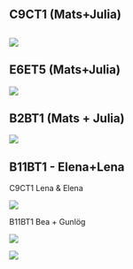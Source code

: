 
## C9CT1 (Mats+Julia)

![](https://ws.spraakbanken.gu.se/ws/swell/png?23-02-2018%20%E2%90%A4%20Hej%20Maria%3A1%3A'firstname%3Afemale'%20!%20%E2%90%A4%20Jag%20%C3%A4r%3AL%3AL-W%20bra%20.%20Hoppas%20at%3AO%20allt%20%C3%A4r%20bra%20med%20dih%3AO%20ocks%C3%A5%20.%20Jag%20saknar%20dig%20mycket%20.%20Jag%20har%20l%C3%A4st%20ditt%20mejlet%3AM-DEF%20.%20%E2%90%A4%20Jag%20ger%20dig%20n%C3%A5got%3AM-NUM%20tips%20f%C3%B6r%20att%20hitta%20nya%20v%C3%A4nner%20d%C3%A4r%20.%20%E2%90%A4%20F%C3%B6r%20det%20f%C3%B6rsta%20f%C3%B6rs%C3%B6ka%3AM-VERB%20du%3AC%20att%20prata%20med%20dina%20arbetskamrater%20mellan~mellan%3AL%3AL-W%20pause%3AO%20eller%20lunch%3AO-COMP%20tid%20.%20Du%20kan%20g%C3%A5%20och%20ha%3AL%3AL-W%20kaffee%3AO%20p%C3%A5%20fritiden%20eller%20can%3AO%3AS-finV%20du%40s70~%40s70%20bjuda%20de%3AM-CASE%20p%C3%A5%20middagen%3AM-DEF%20p%C3%A5%20helgen%20.%20%E2%90%A4%20%C3%84ven~%C3%84ven%3AS-adv%20kan%40s80~%40s80%3AS-finV%20du%40s81~%40s81%3AC%20g%C3%A5%20p%C3%A5%20bio%20p%C3%A5%20fritiden%20.%20Dessutom%20f%C3%B6rs%C3%B6ka%3AM-VERB%20att%20prata%20dina%20grannar%20.%20F%C3%B6r%20det%20kan%20du%20bjuda%20de%40s100~%40s100%3AM-CASE%20p%C3%A5%3AS-R%20hemma~hemma%3AL-W%3AS-adv%20.%20Du%20kan%20k%C3%A4nner%3AM-VERB%20mer~mer%3AS-adv%20dina%20grannar%20om%20du%20g%C3%A5%40s112~%40s112%3AM-VERB%20att%40s113~%40s113%3AS-W%20promenera~promenera%3AM-VERB%20med%20dem%20p%C3%A5%20fritiden%20.%20F%C3%B6rs%C3%B6k%20att%20m%C3%B6ten%3AL%3AL-W%20dina%20grannar%20snart%20!%20Jag%20hoppas%20att%20mina%20tips%20fungerar%20f%C3%B6r%20dig%20.%20%E2%90%A4%20Vi%20ses%20snart%20!%20%E2%90%A4%20Kram%20%E2%90%A4%20Kim%3A2%3A'firstname%3Aunknown'%20Johansson%3A3%3Asurname%20%E2%90%A4%2F%2F23-02-2018%20%E2%90%A4%20Hej%20Maria%20!%20%E2%90%A4%20Jag%20m%C3%A5r%20bra%20.%20Hoppas%20att%20allt%20%C3%A4r%20bra%20med%20dig%20ocks%C3%A5%20.%20Jag%20saknar%20dig%20mycket%20.%20Jag%20har%20l%C3%A4st%20ditt%20mejl%20.%20%E2%90%A4%20Jag%20ger%20dig%20n%C3%A5gra%20tips%20f%C3%B6r%20att%20hitta%20nya%20v%C3%A4nner%20d%C3%A4r%20.%20%E2%90%A4%20F%C3%B6r%20det%20f%C3%B6rsta%20f%C3%B6rs%C3%B6k%20att%20prata%20med%20dina%20arbetskamrater%20under~mellan%20en~mellan%20paus%20eller%20lunchtid%20.%20Du%20kan%20g%C3%A5%20och%20dricka%20kaffe%20p%C3%A5%20fritiden%20eller%20du~%40s70%20kan%20bjuda%20dem%20p%C3%A5%20middag%20p%C3%A5%20helgen%20.%20%E2%90%A4%20Du~%40s81%20kan~%40s80%20%C3%A4ven~%C3%84ven%20g%C3%A5%20p%C3%A5%20bio%20p%C3%A5%20fritiden%20.%20Dessutom%20f%C3%B6rs%C3%B6k%20att%20prata%20med%3AS-M%20dina%20grannar%20.%20F%C3%B6r%20att%3AS-M%20g%C3%B6ra%3AL-M%20det%20kan%20du%20bjuda%20hem~hemma%20dem~%40s100%20.%20Du%20kan%20l%C3%A4ra%3AL-M%20k%C3%A4nna%20dina%20grannar%20mer~mer%20om%20du%20g%C3%A5r~%40s112%20och~%40s113%20promenerar~promenera%20med%20dem%20p%C3%A5%20fritiden%20.%20F%C3%B6rs%C3%B6k%20att%20tr%C3%A4ffa%20dina%20grannar%20snart%20!%20Jag%20hoppas%20att%20mina%20tips%20fungerar%20f%C3%B6r%20dig%20.%20%E2%90%A4%20Vi%20ses%20snart%20!%20%E2%90%A4%20Kram%20%E2%90%A4%20Kim%20Johansson%20%E2%90%A4)
---

## E6ET5 (Mats+Julia)

![](https://ws.spraakbanken.gu.se/ws/swell/png?'%EF%BB%BF%20Tusen'%20g%C3%A5nger%20starkare%20%E2%90%A4%20Novellen%3AL-FL%20%22%20Tusen%20g%C3%A5nger%20starkare%20%22%20av%20Christina%20Herrstr%C3%B6m%20handlar%20om%20en%20v%C3%A4ldigt%20viktig%20fr%C3%A5ga%20i%20samh%C3%A4llet%20%2C%20om%20styrkan%20mellan%20de%20tv%C3%A5%20k%C3%B6nen%20%28%20flickor%20och%20pojkar%20%29%20i%20skolan%20.%40s35~%40s35%3AP-W%20D%C3%A4r%3AC%20det%20bara%20%C3%A4r%20de%20starka%20pojkarna%20som%20kan%20ha%20sina%20r%C3%A4ttigheter%20och%20g%C3%B6ra%20som%20de%20vill%20medan%20de%20svaga%20eleverna%20inte%20f%C3%A5r%20g%C3%B6ra%20n%C3%A5got%20annat%20%C3%A4n%20att%20sitta%20ensamma%20och%20lyda%20order%20.%20%E2%90%A4%20I%20de%20l%C3%A4gre%20klasserna%20var%20de%20en%20glad%20klass%20%2C%20livliga%20%2C%20upprymda%20%2C%20fulla%20av%20energi%20och%20gl%C3%A4dje%20%2C%20pigga%20%2C%20laddade%20och%20livfulla%20.%20Medan%20nu%20%C3%A4r%20det%20bara%20de%20starka%20pojkarna%20som%20har%20makt%20och%20det%20finns%20inte%20ens%20utrymme%20till%20att%20n%C3%A5gon%20flicka%20dyker%20upp%20och%20bekr%C3%A4ftar%20sig%20sj%C3%A4lv%20med%20sin%20egen%20personlighet%20.%20M%C3%A5nga%20gr%C3%A4nser%20ritades%20mellan%20k%C3%B6nen%20men%20man%20l%C3%A5tsades%20inte%20se%20dem%20eftersom%20man%20inte%20fick%20se%20dem%20och%20prata%20om%20dem%3AP-M%20allts%C3%A5%20fanns%20det%20ingen%20j%C3%A4mst%C3%A4lldhet%20.%20%E2%90%A4%20Allting%20fortsatt%3AM-VERB%20s%C3%A5%20h%C3%A4r%20tills%20Saga%20kom%20.%20Saga%20%2C%20den%20starka%20tjejen%20som%20har%20ett%20stort%20sj%C3%A4lvf%C3%B6rtroende%20%2C%20sina%20egna%20tankar%20och%20sin%20unika%20personlighet%20.%20Saga%20p%C3%A5verkar%20hela%20klassen%20i%20synnerhet%20%2C%3AP-R%20Signe%20%2C%20den%20blyga%20och%20tillbakadragna%20tjejen%20som%20%C3%A4r%20ensam%20och%20r%C3%A4dd%20f%C3%B6r%20allt%20.%40s205~%40s205%3AP-W%20D%C3%A4r%3AC%20Sagas%20styrka%20g%C3%B6r%20s%C3%A5%20att%20det%20blir%20tv%C3%A5%20planhalvor%20i%20klassen%3AP-M%20en%20f%C3%B6r%20killarna%20och%20en%20f%C3%B6r%20tjejerna%20.%20Alla%20b%C3%B6rjar%20nu%20se%20reglarna%3AM-F%20som%20var%20g%C3%B6mda%20och%20man%20inte%20fick%20tala%20om%20dem%3AS-R%20.%20Dessutom%20b%C3%B6jar%3AO%20de%20t%C3%A4nka%20att%20nu%20finns%20det%20n%C3%A5gon%20som%20kan%20g%C3%B6ra%20om%C3%B6jliga%20saker%20och%20inte%20bryr%20sig%20om%20vad%20de%3AS-R%20alla%20andra%20tycker%20om%20detta%20.%20Signes%20tankar%20b%C3%B6rjar%20ocks%C3%A5%20p%C3%A5verkas%20av%20Saga%20d%C3%A4r%20hon%20dr%C3%B6mmer%20om%20att%20Saga%20blir%20n%C3%A5gonting%20stort%20i%20framtiden%20och%20visar%20f%C3%B6r%20hela%20v%C3%A4rlden%20vad%20en%20kvinna%20kan%20g%C3%B6ra%20f%C3%B6r%20denna%20v%C3%A4rld%20.%20Allts%C3%A5%20kan%20man%20se%20att%20Signe%20blir%20%C3%A4nnu%20starkare%20nu%20men%20bara%20inifr%C3%A5n%20.%20%E2%90%A4%20Idag%20h%C3%A4nder%20det%20f%C3%B6r%3AS-R%20s%C3%A4llan%20att%20man%20ser%20planhalvor%20i%20de%20svenska%20skolorna%20respektive%20det%20svenska%20samh%C3%A4llet%20eftersom%20de%20gr%C3%A4nserna%3AM-DEF%20som%20fanns%20mellan%20kvinnor%20och%20m%C3%A4n%20har%40s342~%40s342%20n%C3%A4stan%3AS-adv%20f%C3%B6rsvunnit%20.%20K%C3%B6n%20idag%20spelar%20inte%20en%20stor%20roll%20i%20samh%C3%A4llet%20och%20skillnaden%20mellan%20de%20tv%C3%A5%20k%C3%B6nen%20%C3%A4r%20liten%20.%20Om%20det%20h%C3%A4nder%20att%20det%20finns%20planhalvor%20s%C3%A5%20kan%20det%20bero%20p%C3%A5%20blyghet%20%2C%20os%C3%A4kerhet%20%2C%20r%C3%A4dsla%20eller%20socialfobi%3AO-COMP%20.%2F%2F'%EF%BB%BF%20Tusen'%20g%C3%A5nger%20starkare%20%E2%90%A4%20Novellen%20%22%20Tusen%20g%C3%A5nger%20starkare%20%22%20av%20Christina%20Herrstr%C3%B6m%20handlar%20om%20en%20v%C3%A4ldigt%20viktig%20fr%C3%A5ga%20i%20samh%C3%A4llet%20%2C%20om%20styrkan%20mellan%20de%20tv%C3%A5%20k%C3%B6nen%20(%20flickor%20och%20pojkar%20)%20i%20skolan%20%2C~%40s35%20d%C3%A4r%20det%20bara%20%C3%A4r%20de%20starka%20pojkarna%20som%20kan%20ha%20sina%20r%C3%A4ttigheter%20och%20g%C3%B6ra%20som%20de%20vill%20medan%20de%20svaga%20eleverna%20inte%20f%C3%A5r%20g%C3%B6ra%20n%C3%A5got%20annat%20%C3%A4n%20att%20sitta%20ensamma%20och%20lyda%20order%20.%20%E2%90%A4%20I%20de%20l%C3%A4gre%20klasserna%20var%20de%20en%20glad%20klass%20%2C%20livliga%20%2C%20upprymda%20%2C%20fulla%20av%20energi%20och%20gl%C3%A4dje%20%2C%20pigga%20%2C%20laddade%20och%20livfulla%20.%20Medan%20nu%20%C3%A4r%20det%20bara%20de%20starka%20pojkarna%20som%20har%20makt%20och%20det%20finns%20inte%20ens%20utrymme%20till%20att%20n%C3%A5gon%20flicka%20dyker%20upp%20och%20bekr%C3%A4ftar%20sig%20sj%C3%A4lv%20med%20sin%20egen%20personlighet%20.%20M%C3%A5nga%20gr%C3%A4nser%20ritades%20mellan%20k%C3%B6nen%20men%20man%20l%C3%A5tsades%20inte%20se%20dem%20eftersom%20man%20inte%20fick%20se%20dem%20och%20prata%20om%20dem%2C%20allts%C3%A5%20fanns%20det%20ingen%20j%C3%A4mst%C3%A4lldhet%20.%20%E2%90%A4%20Allting%20fortsatte%20s%C3%A5%20h%C3%A4r%20tills%20Saga%20kom%20.%20Saga%20%2C%20den%20starka%20tjejen%20som%20har%20ett%20stort%20sj%C3%A4lvf%C3%B6rtroende%20%2C%20sina%20egna%20tankar%20och%20sin%20unika%20personlighet%20.%20Saga%20p%C3%A5verkar%20hela%20klassen%20%2C%3AP-M%20i%20synnerhet%20Signe%20%2C%20den%20blyga%20och%20tillbakadragna%20tjejen%20som%20%C3%A4r%20ensam%20och%20r%C3%A4dd%20f%C3%B6r%20allt%20%2C~%40s205%20d%C3%A4r%20Sagas%20styrka%20g%C3%B6r%20s%C3%A5%20att%20det%20blir%20tv%C3%A5%20planhalvor%20i%20klassen%2C%20en%20f%C3%B6r%20killarna%20och%20en%20f%C3%B6r%20tjejerna%20.%20Alla%20b%C3%B6rjar%20nu%20se%20reglerna%20som%20var%20dolda%20och%20man%20inte%20fick%20tala%20om%20.%20Dessutom%20b%C3%B6rjar%20de%20t%C3%A4nka%20att%20nu%20finns%20det%20n%C3%A5gon%20som%20kan%20g%C3%B6ra%20om%C3%B6jliga%20saker%20och%20inte%20bryr%20sig%20om%20vad%20alla%20andra%20tycker%20om%20detta%20.%20Signes%20tankar%20b%C3%B6rjar%20ocks%C3%A5%20p%C3%A5verkas%20av%20Saga%20d%C3%A4r%20hon%20dr%C3%B6mmer%20om%20att%20Saga%20blir%20n%C3%A5gonting%20stort%20i%20framtiden%20och%20visar%20f%C3%B6r%20hela%20v%C3%A4rlden%20vad%20en%20kvinna%20kan%20g%C3%B6ra%20f%C3%B6r%20denna%20v%C3%A4rld%20.%20Allts%C3%A5%20kan%20man%20se%20att%20Signe%20blir%20%C3%A4nnu%20starkare%20nu%20men%20bara%20inifr%C3%A5n%20.%20%E2%90%A4%20Idag%20h%C3%A4nder%20det%20s%C3%A4llan%20att%20man%20ser%20planhalvor%20i%20de%20svenska%20skolorna%20respektive%20det%20svenska%20samh%C3%A4llet%20eftersom%20de%20gr%C3%A4nser%20som%20fanns%20mellan%20kvinnor%20och%20m%C3%A4n%20n%C3%A4stan%20'har%20'~%40s342%20f%C3%B6rsvunnit%20.%20K%C3%B6n%20idag%20spelar%20inte%20en%20stor%20roll%20i%20samh%C3%A4llet%20och%20skillnaden%20mellan%20de%20tv%C3%A5%20k%C3%B6nen%20%C3%A4r%20liten%20.%20Om%20det%20h%C3%A4nder%20att%20det%20finns%20planhalvor%20s%C3%A5%20kan%20det%20bero%20p%C3%A5%20blyghet%20%2C%20os%C3%A4kerhet%20%2C%20r%C3%A4dsla%20eller%20social%20fobi%20.)

## B2BT1 (Mats + Julia)

![](https://ws.spraakbanken.gu.se/ws/swell/png?Hotet%20mot%20de%20sm%C3%A5%20'spr%C3%A5ken%0A%0A'%20M%C3%A5nga%20l%C3%A4nder%20har%20ett%20dominerande%20majoritetsspr%C3%A5k%20.%20Vid%20sidan%20av%20det%20spr%C3%A5ket%20finns%20ofta%20andra%20spr%C3%A5k%20som%20talas%20av%20spr%C3%A5kliga%20minoriteter%20.%20Vissa%20av%20dessa%20spr%C3%A5k%20riskerar%20att%20f%C3%B6rsvinna%20.%20Vilka%20%C3%A4r%20det%20st%C3%B6rsta%20hoten%20mot%20ett%20spr%C3%A5k%20i%20minoritet%20'%3F%0A'%20I%20artikeln%20%22%20Svenskan%20i%20minoritetsspr%C3%A5ksperspektiv%20%22%20av%20Kenneth%20Hyltenstam%20%28%20I%20'%3A'%20Sveriges%20sju%20inhemska%20spr%C3%A5k%20-%20minoritetsspr%C3%A5ksperspektiv%20%2C%201999%20%29%20beskrivs%20om%20hur%20ett%20minoritetsspr%C3%A5k%20%C3%A4r%20framf%C3%B6r%20allt%20hotad%20av%20globalisering%20och%20ekonomisk%20utveckling%20.%20Inom%20handeln%20f%C3%B6redrar%20dem%20flesta%20aff%C3%A4rsm%C3%A4n%20att%20tala%20dem%20st%C3%B6rsta%20spr%C3%A5k%20i%20v%C3%A4rlden%20f%C3%B6r%20att%20kunna%20kommunicera%20med%20andra%20l%C3%A4nder%20.%20D%C3%A4rf%C3%B6r%20skolsystemet%20v%C3%A4ljer%20att%20undervisa%20dessa%20spr%C3%A5k%20till%20sina%20elever%20f%C3%B6r%20att%20dem%20ska%20kunna%20kommunicera%20sig%20i%20en%20v%C3%A4rld%20som%20talar%20flera%20spr%C3%A5k.%20Minoritetsspr%C3%A5k%20blir%20mindre%20inom%20v%C3%A4rlds%20population%20och%20bara%20skolundervisning%20kan%20hindra%20att%20minoritetsspr%C3%A5k%20f%C3%B6rsvinner%20och%20tar%20sig%20in%20i%20handel%20v%C3%A4rlden%20.%20Enligt%20Hyltenstam%20s%C3%A5%20kan%20minoritetsspr%C3%A5k%20r%C3%A4ddas%20om%20man%20inblandar%20dem%20%C3%A4ldre%20som%20kan%20spr%C3%A5ket%20och%20kan%20l%C3%A4ra%20ut%20det%20till%20de%20yngre%20s%C3%A5%20att%20spr%C3%A5ket%20kan%20delas%20vidare%20genom%20generationer%20'.%0A'%20Minoritetsspr%C3%A5k%20kan%20inte%20f%C3%B6rsvinna%20helt%20och%20h%C3%A5let%20fr%C3%A5n%20ett%20samh%C3%A4lle%20%2C%20artikeln%20%22%20Kalaallisut%20inne%20fr%C3%A5n%20kylan%20%22%20av%20Michaela%20Lundell%20(%20Spr%C3%A5ktidningen%20'2011%3A4'%20)%20ber%C3%A4ttar%20om%20att%20Gr%C3%B6nl%C3%A4ndska%20spr%C3%A5ket%20hade%20samma%20problem%20f%C3%B6rr%20i%20tiden%20och%20samh%C3%A4llet%20byggdes%20med%20hj%C3%A4lp%20av%20danska%20spr%C3%A5ket%20.%2F%2FHotet%20mot%20de%20sm%C3%A5%20'spr%C3%A5ken%0A%0A'%20M%C3%A5nga%20l%C3%A4nder%20har%20ett%20dominerande%20majoritetsspr%C3%A5k%20.%20Vid%20sidan%20av%20det%20spr%C3%A5ket%20finns%20ofta%20andra%20spr%C3%A5k%20som%20talas%20av%20spr%C3%A5kliga%20minoriteter%20.%20Vissa%20av%20dessa%20spr%C3%A5k%20riskerar%20att%20f%C3%B6rsvinna%20.%20Vilka%20%C3%A4r%20de%20st%C3%B6rsta%20hoten%20mot%20ett%20spr%C3%A5k%20i%20minoritet%20'%3F%0A'%20I%20artikeln%20%22%20Svenskan%20i%20minoritetsspr%C3%A5ksperspektiv%20%22%20av%20Kenneth%20Hyltenstam%20(%20I%20'%3A'%20Sveriges%20sju%20inhemska%20spr%C3%A5k%20-%20minoritetsspr%C3%A5ksperspektiv%20%2C%201999%20)%20beskrivs%20hur%20ett%20minoritetsspr%C3%A5k%20framf%C3%B6r%20allt%20%C3%A4r%20hotat%20av%20globalisering%20och%20ekonomisk%20utveckling%20.%20Inom%20handeln%20f%C3%B6redrar%20de%20flesta%20aff%C3%A4rsm%C3%A4n%20att%20tala%20de%20st%C3%B6rsta%20spr%C3%A5ken%20i%20v%C3%A4rlden%20f%C3%B6r%20att%20kunna%20kommunicera%20med%20andra%20l%C3%A4nder%20.%20D%C3%A4rf%C3%B6r%20v%C3%A4ljer%20skolsystemet%20att%20undervisa%20i%20dessa%20spr%C3%A5k%20till%20sina%20elever%20f%C3%B6r%20att%20de%20ska%20kunna%20kommunicera%20i%20en%20v%C3%A4rld%20som%20talar%20flera%20spr%C3%A5k.%20Minoritetsspr%C3%A5k%20blir%20mindre%20inom%20v%C3%A4rldspopulationen%20och%20bara%20skolundervisning%20kan%20hindra%20att%20minoritetsspr%C3%A5k%20f%C3%B6rsvinner%20och%20tar%20sig%20in%20i%20handelsv%C3%A4rlden%20.%20Enligt%20Hyltenstam%20s%C3%A5%20kan%20minoritetsspr%C3%A5k%20r%C3%A4ddas%20om%20man%20blandar%20in%20de%20%C3%A4ldre%20som%20kan%20spr%C3%A5ket%20och%20kan%20l%C3%A4ra%20ut%20det%20till%20de%20yngre%20s%C3%A5%20att%20spr%C3%A5ket%20kan%20delas%20vidare%20genom%20generationer%20'.%0A'%20Minoritetsspr%C3%A5k%20kan%20inte%20f%C3%B6rsvinna%20helt%20och%20h%C3%A5llet%20fr%C3%A5n%20ett%20samh%C3%A4lle%20.%20Artikeln%20%22%20Kalaallisut%20inne%20fr%C3%A5n%20kylan%20%22%20av%20Michaela%20Lundell%20(%20Spr%C3%A5ktidningen%20'2011%3A4'%20)%20ber%C3%A4ttar%20om%20att%20det%20gr%C3%B6nl%C3%A4ndska%20spr%C3%A5ket%20hade%20samma%20problem%20f%C3%B6rr%20i%20tiden%20och%20samh%C3%A4llet%20byggdes%20med%20hj%C3%A4lp%20av%20det%20danska%20spr%C3%A5ket%20.)


## B11BT1 - Elena+Lena 

C9CT1 Lena & Elena



![](https://ws.spraakbanken.gu.se/ws/swell/png?23-02-2018%20%E2%90%A4%20Hej%20Maria%3A1%3A'firstname%3Afemale'%20!%20%E2%90%A4%20Jag%20%C3%A4r%3AL-W%20bra%20.%20Hoppas%20at%3AO%20allt%20%C3%A4r%20bra%20med%20dih%3AO%20ocks%C3%A5%20.%20Jag%20saknar%20dig%20mycket%20.%20Jag%20har%20l%C3%A4st%20ditt%20mejlet%3AM-DEF%20.%20%E2%90%A4%20Jag%20ger%20dig%20n%C3%A5got%3AM-NUM%20tips%20f%C3%B6r%20att%20hitta%20nya%20v%C3%A4nner%20d%C3%A4r%20.%20%E2%90%A4%20F%C3%B6r%20det%20f%C3%B6rsta%20f%C3%B6rs%C3%B6ka%3AM-VERB%20du%3AS-R%20att%20prata%20med%20dina%20arbetskamrater%20mellan~mellan%3AL-W%20pause%3AO%20eller%20lunch%3AO-COMP%20tid%20.%20Du%20kan%20g%C3%A5%20och%20ha%3AL-W%20kaffee%3AO%20p%C3%A5%20fritiden%20eller%20can%3AO%3AS-finV%20du%40s70~%40s70%20bjuda%20de%3AM-CASE%20p%C3%A5%20middagen%3AM-DEF%20p%C3%A5%20helgen%20.%20%E2%90%A4%20%C3%84ven~%C3%84ven%3AS-adv%20kan%3AS-finV%20du%40s81~%40s81%3AC%20g%C3%A5%20p%C3%A5%20bio%20p%C3%A5%20fritiden%20.%20Dessutom%20f%C3%B6rs%C3%B6ka%3AM-VERB%20att%20prata%20dina%20grannar%20.%20F%C3%B6r%20det%20kan%20du%20bjuda%20de%40s100~%40s100%3AM-CASE%20p%C3%A5%3AS-R%20hemma~hemma%3AL%3AL-W%3AS-adv%20.%20Du%20kan%20k%C3%A4nner~k%C3%A4nner%3AL%3AM-VERB%20mer~mer%3AS-adv%20dina%20grannar%20om%20du%20g%C3%A5%40s112~%40s112%3AM-VERB%20att%40s113~%40s113%3AL-W%20promenera~promenera%3AM-VERB%20med%20dem%20p%C3%A5%20fritiden%20.%20F%C3%B6rs%C3%B6k%20att%20m%C3%B6ten%3AL%20dina%20grannar%20snart%20!%20Jag%20hoppas%20att%20mina%20tips%20fungerar%20f%C3%B6r%20dig%20.%20%E2%90%A4%20Vi%20ses%20snart%20!%20%E2%90%A4%20Kram%20%E2%90%A4%20Kim%3A2%3A'firstname%3Aunknown'%20Johansson%3A3%3Asurname%20%E2%90%A4%2F%2F23-02-2018%20%E2%90%A4%20Hej%20Maria%20!%20%E2%90%A4%20Jag%20m%C3%A5r%20bra%20.%20Hoppas%20att%20allt%20%C3%A4r%20bra%20med%20dig%20ocks%C3%A5%20.%20Jag%20saknar%20dig%20mycket%20.%20Jag%20har%20l%C3%A4st%20ditt%20mejl%20.%20%E2%90%A4%20Jag%20ger%20dig%20n%C3%A5gra%20tips%20f%C3%B6r%20att%20hitta%20nya%20v%C3%A4nner%20d%C3%A4r%20.%20%E2%90%A4%20F%C3%B6r%20det%20f%C3%B6rsta%20f%C3%B6rs%C3%B6k%20att%20prata%20med%20dina%20arbetskamrater%20under~mellan%20en~%3AS-M%20paus%20eller%20lunchtid%20.%20Du%20kan%20g%C3%A5%20och%20dricka%20kaffe%20p%C3%A5%20fritiden%20eller%20du~%40s70%20kan%20bjuda%20dem%20p%C3%A5%20middag%20p%C3%A5%20helgen%20.%20%E2%90%A4%20Du~%40s81%20kan%20%C3%A4ven~%C3%84ven%20g%C3%A5%20p%C3%A5%20bio%20p%C3%A5%20fritiden%20.%20Dessutom%20f%C3%B6rs%C3%B6k%20att%20prata%20med%3AS-M%20dina%20grannar%20.%20F%C3%B6r%20att%3AS-M%20g%C3%B6ra%3AL-M%20det%20kan%20du%20bjuda%20hem~hemma%20dem~%40s100%20.%20Du%20kan%20l%C3%A4ra~k%C3%A4nner%20k%C3%A4nna~k%C3%A4nner%20dina%20grannar%20mer~mer%20om%20du%20g%C3%A5r~%40s112%20och~%40s113%20promenerar~promenera%20med%20dem%20p%C3%A5%20fritiden%20.%20F%C3%B6rs%C3%B6k%20att%20tr%C3%A4ffa%20dina%20grannar%20snart%20!%20Jag%20hoppas%20att%20mina%20tips%20fungerar%20f%C3%B6r%20dig%20.%20%E2%90%A4%20Vi%20ses%20snart%20!%20%E2%90%A4%20Kram%20%E2%90%A4%20Kim%20Johansson%20%E2%90%A4)

B11BT1 Bea + Gunlög 

![](https://ws.spraakbanken.gu.se/ws/swell/png?%EF%BB%BFB11BT1%20%E2%90%A4%20%E2%90%A4%20Konsekvenser%20av%20en%20frivillig%20svenskundervisning%20%E2%90%A4%20I%20Finland%20%C3%A4r%20undervisning%20i%20svenska%20obligatorisk%20i%20slutet%20av%20grundskolan%3AO-CAP%20och%20p%C3%A5%20gymnasiet%20.%20M%C3%A5nga%20kritiserar%20detta%20system%20och%20vill%20avskaffa%20%22%20tv%C3%A5ngssvenskan%20%22%20i%20finska%20skolor%20.%20Vilka%20konsekvenser%20skulle%20det%20f%C3%A5%20om%20undervisningen%20i%20svenska%20i%20st%C3%A4llet%20blev%20frivilligt%3AM-GEND%20%3F%20%E2%90%A4%20I%20artikel%3AM-DEF%20%22%20Svenska%20tynar%20i%20Finland%20%22%20%28%20Forskning%20%26%20Framsteg%20'2009%3A2'%20%29%20skriver%20Cecilia%20Christer%20Riad%20att%20svenska%20spr%C3%A5ket%20befinner%20sig%20nu%20i%20ett%20tr%C3%A4ngt%20l%C3%A4ge%20trots%20att%20Finland%20var%20en%20del%20av%20Sverige%20under%20600%C3%A5r%3AOBS!%20och%20att%20svenskan%20haft%20status%20av%20nationalspr%C3%A5k%20i%20Finland%20.%20%C3%85r%201917%20efter%20att%20Finland%20blivit%20sj%C3%A4lvst%C3%A4ndigt%20lagf%C3%A4stes%20b%C3%A5de%20finskan%20och%20svenskan%20nationalspr%C3%A5k%3AOBS!%20d%C3%A5%3AC%20b%C3%B6rjade%20spr%C3%A5kbytet%20vilket%20ledde%20till%20att%20andelen%20av%3AS-R%20svensktalande%20minskade%20fr%C3%A5n%2014%20procent%20till%205.5%20procent%20.%20Minskningen%20av%20svensktalande%20kan%20ha%20berott%20ocks%C3%A5%40s138~%40s138%3AS-adv%20p%C3%A5%20att%20i%20Finland%20p%C3%A5gick%20en%20ideologi%20om%20att%20barn%20som%20%C3%A4r%20tv%C3%A5spr%C3%A5kiga%20%C3%A4r%20halvspr%C3%A5kiga%20och%20d%C3%A4rf%C3%B6r%20valde%20tv%C3%A5spr%C3%A5kiga%20familjer%20ofta%20finska%20.%20Hon%20till%C3%A4gger%20ocks%C3%A5%20att%20idag%20v%C3%A4ljer%2060%20%25%20av%20tv%C3%A5spr%C3%A5kiga%20familjer%20svenska%20vilket%20kan%20ha%20bromsat%20minskningen%20av%20svensktalande.s%C3%A4ger~%20Miirja%20Saari%20%2C%20professor%20emerita%20i%20nordiska%20spr%C3%A5k%20som%20%C3%A4ven%20till%C3%A4gger%20att%20svenskan%20%C3%A4r%20ett%20viktigt%20arv%20.%20%E2%90%A4%20Cecilia%20Riad%20h%C3%A4nvisar%20att%20svenskans%20st%C3%A4llning%20i%20skolan%20%C3%A4r%20v%C3%A4ldigt%20negativ%20.%20Sedan%20fem%20%C3%A5r%20%C3%A4r%20svenskan%20inte%20l%C3%A4ngre%20obligatorisk%20i%20studentexamen%20och%20m%C3%A5nga%20finnar%20kallar%20svenskan%20tv%C3%A5ngssvenskan%20.%20Och%20till%20och%20med%20i%20aff%C3%A4rerna%20i%20Helsingfors%20g%C3%A5r%20personalen%20ofta%20%C3%B6ver%20till%20engelska%20om%20man%20f%C3%B6rs%C3%B6ker%20tala%20svenska%20.%20Men%20s%C3%A5%20%C3%A4r%20det%20inte%20i%20hela%20landet%20p%C3%A5st%C3%A5r%20Torkel%20Jansson%20%2C%20proffesor%3AO%20i%20historia%20vid%20Uppsala%20universitetet%20%2C%40s267~%40s267%3AP-W%20han%3AC%20framh%C3%A5ller%20Vasa%20som%20ett%20gott%20exempel%20%2C%20den%20enda%20genuint%20tv%C3%A5spr%C3%A5kiga%20storstaden%20i%20Finland%20.%2F%2F%EF%BB%BFB11BT1%20%E2%90%A4%20%E2%90%A4%20Konsekvenser%20av%20en%20frivillig%20svenskundervisning%20%E2%90%A4%20I%20Finland%20%C3%A4r%20undervisning%20i%20svenska%20obligatorisk%20i%20slutet%20av%20grundskolan%20och%20p%C3%A5%20gymnasiet%20.%20M%C3%A5nga%20kritiserar%20detta%20system%20och%20vill%20avskaffa%20%22%20tv%C3%A5ngssvenskan%20%22%20i%20finska%20skolor%20.%20Vilka%20konsekvenser%20skulle%20det%20f%C3%A5%20om%20undervisningen%20i%20svenska%20i%20st%C3%A4llet%20blev%20frivillig%20%3F%20%E2%90%A4%20I%20artikeln%20%22%20Svenska%20tynar%20i%20Finland%20%22%20(%20Forskning%20%26%20Framsteg%20'2009%3A2'%20)%20skriver%20Cecilia%20Christer%20Riad%20att%20svenska%20spr%C3%A5ket%20befinner%20sig%20nu%20i%20ett%20tr%C3%A4ngt%20l%C3%A4ge%20trots%20att%20Finland%20var%20en%20del%20av%20Sverige%20under%20600%20%C3%A5r%20och%20att%20svenskan%20haft%20status%20av%20nationalspr%C3%A5k%20i%20Finland%20.%20%C3%85r%201917%20%2C%3AP-M%20efter%20att%20Finland%20blivit%20sj%C3%A4lvst%C3%A4ndigt%20%2C%3AP-M%20lagf%C3%A4stes%20b%C3%A5de%20finskan%20och%20svenskan%20som%3AS-M%20nationalspr%C3%A5k.%20D%C3%A5%20b%C3%B6rjade%20spr%C3%A5kbytet%20vilket%20ledde%20till%20att%20andelen%20svensktalande%20minskade%20fr%C3%A5n%2014%20procent%20till%205.5%20procent%20.%20Minskningen%20av%20svensktalande%20kan%20ocks%C3%A5~%40s138%20ha%20'berott%20'%20p%C3%A5%20att%20i%20Finland%20p%C3%A5gick%20en%20ideologi%20om%20att%20barn%20som%20%C3%A4r%20tv%C3%A5spr%C3%A5kiga%20%C3%A4r%20halvspr%C3%A5kiga%20och%20d%C3%A4rf%C3%B6r%20valde%20tv%C3%A5spr%C3%A5kiga%20familjer%20ofta%20finska%20.%20Hon%20till%C3%A4gger%20ocks%C3%A5%20att%20idag%20v%C3%A4ljer%2060%20%25%20av%20tv%C3%A5spr%C3%A5kiga%20familjer%20svenska%20vilket%20kan%20ha%20bromsat%20minskningen%20av%20svensktalande%2C~%3AOBS!%20s%C3%A4ger~%20Miirja%20Saari%20%2C%20professor%20emerita%20i%20nordiska%20spr%C3%A5k%20%2C%20som%20%C3%A4ven%20till%C3%A4gger%20att%20svenskan%20%C3%A4r%20ett%20viktigt%20arv%20.%20%E2%90%A4%20Cecilia%20Riad%20h%C3%A4nvisar%20till%3AS-M%20att%20svenskans%20st%C3%A4llning%20i%20skolan%20%C3%A4r%20v%C3%A4ldigt%20negativ%20.%20Sedan%20fem%20%C3%A5r%20%C3%A4r%20svenskan%20inte%20l%C3%A4ngre%20obligatorisk%20i%20studentexamen%20och%20m%C3%A5nga%20finnar%20kallar%20svenskan%20tv%C3%A5ngssvenskan%20.%20Och%20till%20och%20med%20i%20aff%C3%A4rerna%20i%20Helsingfors%20g%C3%A5r%20personalen%20ofta%20%C3%B6ver%20till%20engelska%20om%20man%20f%C3%B6rs%C3%B6ker%20tala%20svenska%20.%20Men%20s%C3%A5%20%C3%A4r%20det%20inte%20i%20hela%20landet%20p%C3%A5st%C3%A5r%20Torkel%20Jansson%20%2C%20professor%20i%20historia%20vid%20Uppsala%20universitetet%20.~%40s267%20Han%20framh%C3%A5ller%20Vasa%20som%20ett%20gott%20exempel%20%2C%20den%20enda%20genuint%20tv%C3%A5spr%C3%A5kiga%20storstaden%20i%20Finland%20.)

![](https://ws.spraakbanken.gu.se/ws/swell/png?Men%20s%C3%A5%20%C3%A4r%20det%20inte%20i%20hela%20landet%20p%C3%A5st%C3%A5r%20Torkel%20Jansson%20%2C%20proffesor%3AO%20i%20historia%20vid%20Uppsala%20universitetet%20%2C%40s267~%40s267%3AP-W%20han%3AC%20framh%C3%A5ller%20Vasa%20som%20ett%20gott%20exempel%20%2C%20den%20enda%20genuint%20tv%C3%A5spr%C3%A5kiga%20storstaden%20i%20Finland%20.%20Medelklassen%20inser%20numera%20nytta%3AM-DEF%20med%20att%20vara%20tv%C3%A5spr%C3%A5kig%20f%C3%B6r%20att%20beh%C3%A4rska%20svenska%20g%C3%B6r%20det%20l%C3%A4ttare%20att%20l%C3%A4ra%20sig%20indoeuropeiska%20spr%C3%A5k%20och%20det%20%C3%A4r%20nyckeln%20till%20Skandinavien%20skriver%20Ceccilia%20Riad%20.%20%E2%90%A4%20I%20den%20andra%20artikeln%20%22%20Tre%20r%C3%B6ster%20om%20svenskans%20st%C3%A4llning%20i%20Finland%20%22%20%28%20Parnass%20'2013%3A3'%20%29%20ber%C3%A4ttar%20Catharina%20S%C3%B6derbergh%20i%20sin%20artikel%20att%20Maria%20Tolpannen%3AOBS!%20som%20%C3%A4r%20finsk%20riksdagspolitiker%20och%20sannfinl%C3%A4ndare%3AOBS!%20anser%20att%20svenskan%20tar%20f%C3%B6r%20stor%20plats%20i%20det%20finska%20samh%C3%A4llet%20samt~samt%3AS-W%20%C3%A4r%40s359~%40s359%3AS-finV%20hon%20kritisk%20till%20obligatoriska%20svenskundervisningen%20i%20de%20finska%20skolorna%20.%20Samt%3AL-W%20till%C3%A4gger%20Maria%20Tolpannen%20att%20finlandssvenskarna%20har%20f%C3%B6r%20stor%20makt%20i%20samh%C3%A4llet%20i%20f%C3%B6rh%C3%A5llande%20till%20deras%20andel%20av%20befolkningen%20.%20Sedan%20beskriver%20Catharina%20S%C3%B6derbergh%20att%20tidigare%20presidenten%20i%20Finland%3AOBS!%20Martti%20Ahtisaari%3AOBS!%20%C3%B6vertygad%20om%20betydelsen%20av%20att%20v%C3%A4rna%20de%20b%C3%A5da%20officiella%20spr%C3%A5ken%20eftersom%20det%20h%C3%A5ller%20fast%20det%20nordiska%20samarbetet%20.%20Den%20tredje%20intervenerande%20personen%3AOBS!%20Tunja%3AO%20Nikko%20som%3AS-R%20%C3%A4r%20forskare%20vid%20Helsigfors%3AO%20handelsh%C3%B6gskola%3AOBS!%20trots%3AC%20att%20hon%20%C3%A4r%20en%20ivrig%20f%C3%B6rsvarare%20av%20det%20svenska%20spr%C3%A5kets%20plats%20%2C%20funderar%20hon%20p%C3%A5%20om%20det%20%C3%A4r%20en%20bj%C3%B6rntj%C3%A4nst%20att%20beh%C3%A5lla%20svenskan%20som%20obligatorium%20i%20skolorna%20.%20Eftersom%20det%20finns%20m%C3%A4nniskor%20i%20Finland%20som%20aldrig%20h%C3%B6rt%20en%20levande%20m%C3%A4nniska%20tala%20svenska%20och%3AS-R%20det%20%C3%A4r%40s476~%40s476%3AS-finV%20f%C3%B6rst%C3%A5eligt%20att%20studera%20svenska%20%C3%A4r%20meningsl%C3%B6st%20.%20F%C3%B6r~F%C3%B6r%3AS-W%20exempel%20unga%20killar%20som%20g%C3%A5r%20yrkeslinjer%20i%20ton%C3%A5ren%20ock%3AO%20som%20inte%20riktigt%20kommer%20ta%3AL-ID%20nytta%20av%20svenskan%20blir%20fientligt%20inst%C3%A4llda%20f%C3%B6r%20att%20svenskan%20k%C3%A4nns%20on%C3%B6dig%20.%20Det%20skulle%20gynna%20svenskan%20om%20den%20blev%20frivillig%20genom%20skolsystemet%20anser%20Tuija%20Nikko%20.%20%E2%90%A4%20Slutligen%20skulle%20svaret%20p%C3%A5%20fr%C3%A5gan%20%22%20Vilka%20konsekvenser%20skulle%20det%20f%C3%A5%20om%20undervisningen%20i%20svenska%20blev%20frivillig%20%22%20vara%20b%C3%A5de%20bra%20och%20d%C3%A5lig%3AM-GEND%20.%20Enligt%20Miirja%20Saari%20s%C3%A5%20skulle%20frivilliga%3AC%20svenska%3AL-ID%3AM-NUM%20undervisningar%20vara%20d%C3%A5lig%20f%C3%B6r%20att%20d%C3%A5%20kommer%20svenska%20spr%C3%A5ket%20f%C3%B6rsvinna%20ur%20Finska%3AO-CAP%20samh%C3%A4llet%20vilket%20g%C3%B6r%20att%20finnar%20tappar%20ett%20viktigt%20arv%3AOBS!%20.%3AP-W%20Medan%3AC%20Maria%20Tolpanen%20tycker%20att%20det%20%C3%A4r%20bra%20med%20frivillig%20svenska%3AL-ID%20undervisningen%20.%20Det%20skulle%20ge%20finl%C3%A4ndarna%20mer%20makt%20i%20samh%C3%A4llet%20och%20mindre%20till%20finlandssvenskarna%20.%20Ungef%C3%A4r%20s%C3%A5%20tycker%20ocks%C3%A5%20Tuija%20Nikko%20trots%20att%20hon%20%C3%A4r%20en%20ivrig%20f%C3%B6rsvarare%20av%20det%20svenska%20spr%C3%A5kets%20plats%20i%20Finland%20.%20Tuija%20Nikko%20anser%20att%20frivillig%20svenska%3AL-ID%20undervisningar%20skulle%3AS-adv%20ge%20mer%3AL-W%20val%3AL-W%20till%20en%20del%20av%3AS-R%20ungdomar%20som%20inte%20kommer%20ta%3AL-ID%20nytta%20av%20svenskan%20i%20deras%3AS-R%20framtid%3AM-DEF%20.%20%E2%90%A4%20%E2%90%A4%20%E2%90%A4%2F%2FMen%20s%C3%A5%20%C3%A4r%20det%20inte%20i%20hela%20landet%20p%C3%A5st%C3%A5r%20Torkel%20Jansson%20%2C%20professor%20i%20historia%20vid%20Uppsala%20universitetet%20.~%40s267%20Han%20framh%C3%A5ller%20Vasa%20som%20ett%20gott%20exempel%20%2C%20den%20enda%20genuint%20tv%C3%A5spr%C3%A5kiga%20storstaden%20i%20Finland%20.%20Medelklassen%20inser%20numera%20nyttan%20med%20att%20vara%20tv%C3%A5spr%C3%A5kig%20f%C3%B6r%20att%20beh%C3%A4rska%20svenska%20g%C3%B6r%20det%20l%C3%A4ttare%20att%20l%C3%A4ra%20sig%20indoeuropeiska%20spr%C3%A5k%20och%20det%20%C3%A4r%20nyckeln%20till%20Skandinavien%20skriver%20Ceccilia%20Riad%20.%20%E2%90%A4%20I%20den%20andra%20artikeln%20%22%20Tre%20r%C3%B6ster%20om%20svenskans%20st%C3%A4llning%20i%20Finland%20%22%20(%20Parnass%20'2013%3A3'%20)%20ber%C3%A4ttar%20Catharina%20S%C3%B6derbergh%20i%20sin%20artikel%20att%20Maria%20Tolpannen%2C%20som%20%C3%A4r%20finsk%20riksdagspolitiker%20och%20sannfinl%C3%A4ndare%2C%20anser%20att%20svenskan%20tar%20f%C3%B6r%20stor%20plats%20i%20det%20finska%20samh%C3%A4llet%20och~samt%20hon%20%C3%A4r~%40s359%20kritisk%20till%20den%3AM-DEF%20obligatoriska%20svenskundervisningen%20i%20de%20finska%20skolorna%20.%20Dessutom%20till%C3%A4gger%20Maria%20Tolpannen%20att%20finlandssvenskarna%20har%20f%C3%B6r%20stor%20makt%20i%20samh%C3%A4llet%20i%20f%C3%B6rh%C3%A5llande%20till%20deras%20andel%20av%20befolkningen%20.%20Sedan%20beskriver%20Catharina%20S%C3%B6derbergh%20att%20tidigare%20presidenten%20i%20Finland%2C%20Martti%20Ahtisaari%2C%20var%3AL-M%20%C3%B6vertygad%20om%20betydelsen%20av%20att%20v%C3%A4rna%20de%20b%C3%A5da%20officiella%20spr%C3%A5ken%20eftersom%20det%20h%C3%A5ller%20fast%20det%20nordiska%20samarbetet%20.%20Den%20tredje%20intervenerande%20personen%2C%20Tuija%20Nikko%2C%20%C3%A4r%20forskare%20vid%20Helsingfors%20handelsh%C3%B6gskola.%20Trots%20att%20hon%20%C3%A4r%20en%20ivrig%20f%C3%B6rsvarare%20av%20det%20svenska%20spr%C3%A5kets%20plats%20%2C%20funderar%20hon%20p%C3%A5%20om%20det%20%C3%A4r%20en%20bj%C3%B6rntj%C3%A4nst%20att%20beh%C3%A5lla%20svenskan%20som%20obligatorium%20i%20skolorna%20.%20Eftersom%20det%20finns%20m%C3%A4nniskor%20i%20Finland%20som%20aldrig%20h%C3%B6rt%20en%20levande%20m%C3%A4nniska%20tala%20svenska%20%C3%A4r~%40s476%20det%20f%C3%B6rst%C3%A5eligt%20att%20studera%20svenska%20%C3%A4r%20meningsl%C3%B6st%20.%20Till~F%C3%B6r%20exempel%20unga%20killar%20som%20g%C3%A5r%20yrkeslinjer%20i%20ton%C3%A5ren%20och%20som%20inte%20riktigt%20kommer%20ha%20nytta%20av%20svenskan%20blir%20fientligt%20inst%C3%A4llda%20f%C3%B6r%20att%20svenskan%20k%C3%A4nns%20on%C3%B6dig%20.%20Det%20skulle%20gynna%20svenskan%20om%20den%20blev%20frivillig%20genom%20skolsystemet%20anser%20Tuija%20Nikko%20.%20%E2%90%A4%20Slutligen%20skulle%20svaret%20p%C3%A5%20fr%C3%A5gan%20%22%20Vilka%20konsekvenser%20skulle%20det%20f%C3%A5%20om%20undervisningen%20i%20svenska%20blev%20frivillig%20%22%20vara%20b%C3%A5de%20bra%20och%20d%C3%A5ligt%20.%20Enligt%20Miirja%20Saari%20s%C3%A5%20skulle%20frivillig%20svenskundervisning%20vara%20d%C3%A5lig%20f%C3%B6r%20att%20d%C3%A5%20kommer%20svenska%20spr%C3%A5ket%20f%C3%B6rsvinna%20ur%20det%3AM-DEF%20finska%20samh%C3%A4llet%20vilket%20g%C3%B6r%20att%20finnar%20tappar%20ett%20viktigt%20arv%2C%20medan%20Maria%20Tolpanen%20tycker%20att%20det%20%C3%A4r%20bra%20med%20frivillig%20svenskundervisning%20.%20Det%20skulle%20ge%20finl%C3%A4ndarna%20mer%20makt%20i%20samh%C3%A4llet%20och%20mindre%20till%20finlandssvenskarna%20.%20Ungef%C3%A4r%20s%C3%A5%20tycker%20ocks%C3%A5%20Tuija%20Nikko%20trots%20att%20hon%20%C3%A4r%20en%20ivrig%20f%C3%B6rsvarare%20av%20det%20svenska%20spr%C3%A5kets%20plats%20i%20Finland%20.%20Tuija%20Nikko%20anser%20att%20frivillig%20svenskundervisning%20skulle%20ge%20st%C3%B6rre%20valm%C3%B6jligheter%20till%20en%20del%20ungdomar%20som%20inte%20kommer%20ha%20nytta%20av%20svenskan%20i%20framtiden.%20%E2%90%A4%20%E2%90%A4%20%E2%90%A4)


